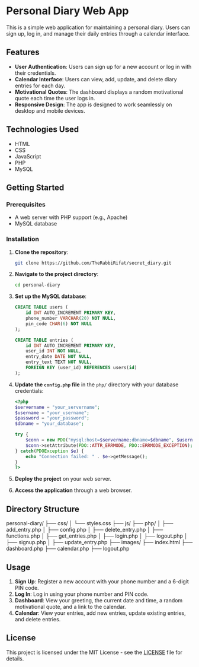 # Personal Diary Web App

This is a simple web application for maintaining a personal diary. Users can sign up, log in, and manage their daily entries through a calendar interface.

## Features

- **User Authentication**: Users can sign up for a new account or log in with their credentials.
- **Calendar Interface**: Users can view, add, update, and delete diary entries for each day.
- **Motivational Quotes**: The dashboard displays a random motivational quote each time the user logs in.
- **Responsive Design**: The app is designed to work seamlessly on desktop and mobile devices.

## Technologies Used

- HTML
- CSS
- JavaScript
- PHP
- MySQL

## Getting Started

### Prerequisites

- A web server with PHP support (e.g., Apache)
- MySQL database

### Installation

1. **Clone the repository**:
    ```bash
    git clone https://github.com/TheRabbiRifat/secret_diary.git
    ```

2. **Navigate to the project directory**:
    ```bash
    cd personal-diary
    ```

3. **Set up the MySQL database**:
    ```sql
    CREATE TABLE users (
        id INT AUTO_INCREMENT PRIMARY KEY,
        phone_number VARCHAR(20) NOT NULL,
        pin_code CHAR(6) NOT NULL
    );

    CREATE TABLE entries (
        id INT AUTO_INCREMENT PRIMARY KEY,
        user_id INT NOT NULL,
        entry_date DATE NOT NULL,
        entry_text TEXT NOT NULL,
        FOREIGN KEY (user_id) REFERENCES users(id)
    );
    ```

4. **Update the `config.php` file** in the `php/` directory with your database credentials:
    ```php
    <?php
    $servername = "your_servername";
    $username = "your_username";
    $password = "your_password";
    $dbname = "your_database";

    try {
        $conn = new PDO("mysql:host=$servername;dbname=$dbname", $username, $password);
        $conn->setAttribute(PDO::ATTR_ERRMODE, PDO::ERRMODE_EXCEPTION);
    } catch(PDOException $e) {
        echo "Connection failed: " . $e->getMessage();
    }
    ?>
    ```

5. **Deploy the project** on your web server.

6. **Access the application** through a web browser.

## Directory Structure

personal-diary/
├── css/
│ └── styles.css
├── js/
├── php/
│ ├── add_entry.php
│ ├── config.php
│ ├── delete_entry.php
│ ├── functions.php
│ ├── get_entries.php
│ ├── login.php
│ ├── logout.php
│ ├── signup.php
│ ├── update_entry.php
├── images/
├── index.html
├── dashboard.php
├── calendar.php
├── logout.php



## Usage

1. **Sign Up**: Register a new account with your phone number and a 6-digit PIN code.
2. **Log In**: Log in using your phone number and PIN code.
3. **Dashboard**: View your greeting, the current date and time, a random motivational quote, and a link to the calendar.
4. **Calendar**: View your entries, add new entries, update existing entries, and delete entries.

## License

This project is licensed under the MIT License - see the [LICENSE](LICENSE) file for details.

